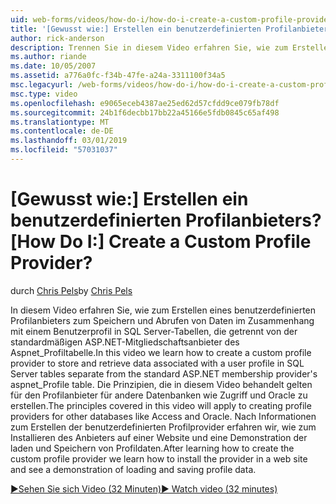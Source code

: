 ```yaml
---
uid: web-forms/videos/how-do-i/how-do-i-create-a-custom-profile-provider
title: '[Gewusst wie:] Erstellen ein benutzerdefinierten Profilanbieters? | Microsoft-Dokumentation'
author: rick-anderson
description: Trennen Sie in diesem Video erfahren Sie, wie zum Erstellen eines benutzerdefinierten Profilanbieters zum Speichern und Abrufen von Daten im Zusammenhang mit einem Benutzerprofil in SQL Server-Tabellen von t...
ms.author: riande
ms.date: 10/05/2007
ms.assetid: a776a0fc-f34b-47fe-a24a-3311100f34a5
msc.legacyurl: /web-forms/videos/how-do-i/how-do-i-create-a-custom-profile-provider
msc.type: video
ms.openlocfilehash: e9065eceb4387ae25ed62d57cfdd9ce079fb78df
ms.sourcegitcommit: 24b1f6decbb17bb22a45166e5fdb0845c65af498
ms.translationtype: MT
ms.contentlocale: de-DE
ms.lasthandoff: 03/01/2019
ms.locfileid: "57031037"
---
```

<a name="how-do-i-create-a-custom-profile-provider"></a><span data-ttu-id="b47ce-104">[Gewusst wie:] Erstellen ein benutzerdefinierten Profilanbieters?</span><span class="sxs-lookup"><span data-stu-id="b47ce-104">[How Do I:] Create a Custom Profile Provider?</span></span>
====================
<span data-ttu-id="b47ce-105">durch [Chris Pels](https://twitter.com/chrispels)</span><span class="sxs-lookup"><span data-stu-id="b47ce-105">by [Chris Pels](https://twitter.com/chrispels)</span></span>

<span data-ttu-id="b47ce-106">In diesem Video erfahren Sie, wie zum Erstellen eines benutzerdefinierten Profilanbieters zum Speichern und Abrufen von Daten im Zusammenhang mit einem Benutzerprofil in SQL Server-Tabellen, die getrennt von der standardmäßigen ASP.NET-Mitgliedschaftsanbieter des Aspnet\_Profiltabelle.</span><span class="sxs-lookup"><span data-stu-id="b47ce-106">In this video we learn how to create a custom profile provider to store and retrieve data associated with a user profile in SQL Server tables separate from the standard ASP.NET membership provider's aspnet\_Profile table.</span></span> <span data-ttu-id="b47ce-107">Die Prinzipien, die in diesem Video behandelt gelten für den Profilanbieter für andere Datenbanken wie Zugriff und Oracle zu erstellen.</span><span class="sxs-lookup"><span data-stu-id="b47ce-107">The principles covered in this video will apply to creating profile providers for other databases like Access and Oracle.</span></span> <span data-ttu-id="b47ce-108">Nach Informationen zum Erstellen der benutzerdefinierten Profilprovider erfahren wir, wie zum Installieren des Anbieters auf einer Website und eine Demonstration der laden und Speichern von Profildaten.</span><span class="sxs-lookup"><span data-stu-id="b47ce-108">After learning how to create the custom profile provider we learn how to install the provider in a web site and see a demonstration of loading and saving profile data.</span></span>

[<span data-ttu-id="b47ce-109">&#9654;Sehen Sie sich Video (32 Minuten)</span><span class="sxs-lookup"><span data-stu-id="b47ce-109">&#9654; Watch video (32 minutes)</span></span>](https://channel9.msdn.com/Blogs/ASP-NET-Site-Videos/how-do-i-create-a-custom-profile-provider)
